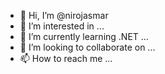 - 👋 Hi, I’m @nirojasmar
- 👀 I’m interested in ...
- 🌱 I’m currently learning .NET ...
- 💞️ I’m looking to collaborate on ...
- 📫 How to reach me ...

<!---
nirojasmar/nirojasmar is a ✨ special ✨ repository because its `README.md` (this file) appears on your GitHub profile.
You can click the Preview link to take a look at your changes.
--->
